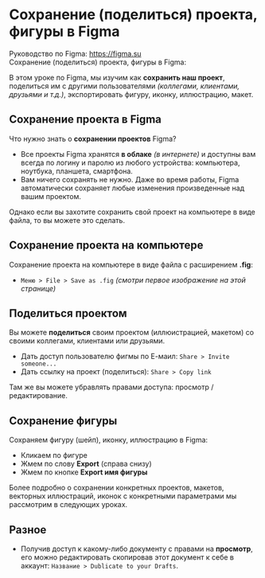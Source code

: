 # Сохранение (поделиться) проекта, фигуры в Figma
Руководство по Figma: https://figma.su<br />
Сохранение (поделиться) проекта, фигуры в Figma: 

В этом уроке по Figma, мы изучим как **сохранить наш проект**, поделиться им с другими пользователями *(коллегами, клиентами, друзьями и т.д.)*, экспортировать фигуру, иконку, иллюстрацию, макет.

## Сохранение проекта в Figma
Что нужно знать о **сохранении проектов** Figma?
* Все проекты Figma хранятся **в облаке** *(в интернете)* и доступны вам всегда по логину и паролю из любого устройства: компьютера, ноутбука, планшета, смартфона.
* Вам ничего сохранять не нужно. Даже во время работы, Figma автоматически сохраняет любые изменения произведенные над вашим проектом.

Однако если вы захотите сохранить свой проект на компьютере в виде файла, то вы можете это сделать.

## Сохранение проекта на компьютере
Сохранение проекта на компьютере в виде файла с расширением **.fig**:
* `Меню > File > Save as .fig` *(смотри первое изображение на этой странице)*

## Поделиться проектом
Вы можете **поделиться** своим проектом (иллюистрацией, макетом) со своими коллегами, клиентами или друзьями.

* Дать доступ пользователю фигмы по Е-маил: `Share > Invite someone...`
* Дать ссылку на проект (поделиться): `Share > Copy link`

Там же вы можете убравлять правами доступа: просмотр / редактирование.

## Сохранение фигуры
Сохраняем фигуру (шейп), иконку, иллюстрацию в Figma:
* Кликаем по фигуре
* Жмем по слову **Export** (справа снизу)
* Жмем по кнопке **Export имя фигуры**

Более подробно о сохранении конкретных проектов, макетов, векторных иллюстраций, иконок с конкретными параметрами мы рассмотрим в следующих уроках.

## Разное
* Получив доступ к какому-либо документу с правами на **просмотр**, его можно редактировать скопировав этот документ к себе в аккаунт: `Название > Dublicate to your Drafts`.
